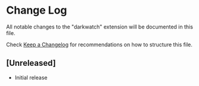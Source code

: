 # Change Log
All notable changes to the "darkwatch" extension will be documented in this file.

Check [Keep a Changelog](http://keepachangelog.com/) for recommendations on how to structure this file.

## [Unreleased]
- Initial release
